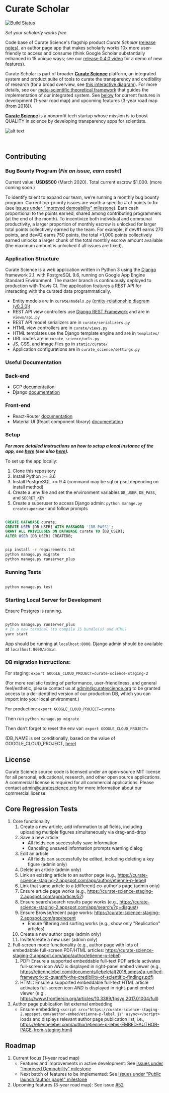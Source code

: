 Curate Scholar
==============
[![Build Status](https://travis-ci.org/ScienceCommons/curate_science.svg?branch=master)](https://travis-ci.org/ScienceCommons/curate_science)

*Set your scholarly works free*

Code base of Curate Science's flagship product *Curate Scholar* ([release notes](https://github.com/ScienceCommons/curate_science/releases/tag/v0.4.0)), an author page app that makes scholarly works 10x more user-friendly to access and consume (think Google Scholar substantially enhanced in 15 unique ways; see our [release 0.4.0 video](https://www.youtube.com/watch?v=abJStJvwFxc) for a demo of new features). 

Curate Scholar is part of  broader **[Curate Science](https://CurateScience.org)** platform, an integrated system and product suite of tools to curate the transparency and credibility of research (for a broad overview, see [this interactive diagram](https://etiennelebel.com/cs/cs-state-of-and-roadmap.html)).  For more details, see our [meta-scientific theoretical framework](https://etiennelebel.com/documents/lebeletal(2018,ampss)a-unified-framework-to-quantify-the-credibility-of-scientific-findings.pdf) that guides the implementation of our integrated system.  See [below](https://github.com/ScienceCommons/curate_science#roadmap) for current features in development (1-year road map) and upcoming features (3-year road map (from 2018)).  

**[Curate Science](https://CurateScience.org)** is a nonprofit tech startup whose mission is to boost QUALITY in science by developing transparency apps for scientists. 

![alt text](https://user-images.githubusercontent.com/4512335/76235166-1c72db00-6201-11ea-9709-d2582b381ce3.png)


 

## Contributing

### Bug Bounty Program (_Fix an issue, earn cash!_)

Current value: **USD$500** (March 2020).  Total current escrow $1,000. (more coming soon.)

To identify talent to expand our team, we’re running a monthly bug bounty program. Current top-priority issues are worth a specific # of points to fix (see [issues under "Improved demoability" milestone](https://github.com/ScienceCommons/curate_science/issues?q=is%3Aopen+is%3Aissue+milestone%3A%22Improved+demoability%22)). Earn cash proportional to the points earned, shared among contributing programmers (at the end of the month). To incentivize both individual and communal productivity, a larger proportion of monthly escrow is unlocked for larger total points collectively earned by the team. For example, if dev#1 earns 270 points, and dev#2 earns 750 points, the total >1,000 points collectively earned unlocks a larger chunk of the total monthly escrow amount available (the maximum amount is unlocked if all issues are fixed).


### Application Structure

Curate Science is a web application written in Python 3 using the [Django](https://www.djangoproject.com/) framework 2.1. with PostgreSQL 9.6, running on Google App Engine Standard Environment. The master branch is continuously deployed to production with Travis CI. The application features a REST API for interacting with the curated data programmatically.

* Entity models are in `curate/models.py` ([entity-relationship diagram (v0.3.0)](https://etiennelebel.com/logos/curatescience_datamodel_v0.3.0.png))
* REST API view controllers use [Django REST Framework](http://django-rest-framework.org/) and are in `views/api.py`
* REST API model serializers are in `curate/serializers.py`
* HTML view controllers are in `curate/views.py`
* HTML templates use the Django template engine and are in `templates/`
* URL routes are in `curate_science/urls.py`
* JS, CSS, and image files go in `static/curate/`
* Application configurations are in `curate_science/settings.py`

### Useful Documentation

### Back-end

* GCP [documentation](https://cloud.google.com/appengine/docs/python/)
* Django [documentation](https://docs.djangoproject.com/en/2.1/)

### Front-end

* React-Router [documentation](https://reacttraining.com/react-router/web/guides/quick-start)
* Material UI (React component library) [documentation](https://material-ui.com/)

### Setup

_***For more detailed instructions on how to setup a local instance of the app, see [here](https://github.com/ScienceCommons/curate_science/issues/115) (see also [here](https://github.com/ScienceCommons/curate_science/issues/76)).***_

To set up the app locally:

1. Clone this repository
2. Install Python >= 3.6
3. Install PostgreSQL >= 9.4 (command may be sql or psql depending on install method)
4. Create a .env file and set the environment variables `DB_USER`, `DB_PASS`, and `SECRET_KEY`
5. Create a superuser to access Django admin: `python manage.py createsuperuser` and follow prompts

```sql

CREATE DATABASE curate;
CREATE USER [DB_USER] WITH PASSWORD '[DB_PASS]';
GRANT ALL PRIVILEGES ON DATABASE curate TO [DB_USER];
ALTER USER [DB_USER] CREATEDB;

```

```bash

pip install -r requirements.txt
python manage.py migrate
python manage.py runserver_plus

```

### Running Tests

```bash

python manage.py test

```

### Starting Local Server for Development

Ensure Postgres is running.

```bash

python manage.py runserver_plus
# In a new terminal (to compile JS bundle(s) and HTML)
yarn start
```

App should be running at `localhost:8000`.
Django admin should be available at `localhost:8000/admin`.


### DB migration instructions:
For staging:  `export GOOGLE_CLOUD_PROJECT=curate-science-staging-2`

(For more realistic testing of performance, user-friendliness, and general feel/esthetic, please contact us at admin@curatescience.org to be granted access to a de-identified version of our production DB, which you can import into your local environment.)

For production: `export GOOGLE_CLOUD_PROJECT=curate`

Then run `python manage.py migrate`

Then don’t forget to reset the env var: `export GOOGLE_CLOUD_PROJECT=`

(DB_NAME is set conditionally, based on the value of GOOGLE_CLOUD_PROJECT, [here]( https://github.com/ScienceCommons/curate_science/blob/177da9bba83b0eea75086749d883acd2c9c39b48/curate_science/settings.py#L31))



## License
Curate Science source code is licensed under an open-source MIT license for all personal, educational, research, and other open source applications. A commercial license is required for all commercial applications. Please contact admin@curatescience.org for more information about our commercial license.

## Core Regression Tests

1. Core functionality
    1. Create a new article, add information to all fields, including uploading multiple figures simultaneously via drag-and-drop
    2. Save a new article
        * All fields can successfully save information
        * Canceling unsaved information prompts warning dialog
    3. Edit an article
        * All fields can successfully be edited, including deleting a key figure (admin only)
    4. Delete an article (admin only)
    5. Link an existing article to an author page (e.g., https://curate-science-staging-2.appspot.com/app/author/etienne-p-lebel)
    6. Link that same article to a (different) co-author's page (admin only)
    7. Ensure article page works (e.g., https://curate-science-staging-2.appspot.com/app/article/57)
    8. Ensure search/search results page works (e.g., https://curate-science-staging-2.appspot.com/app/search/?q=disgust)
    9. Ensure Browse/recent page works: https://curate-science-staging-2.appspot.com/app/recent
        * Ensure filtering and sorting works (e.g., show only "Replication" articles)
    10. Create a new author page (admin only)
    11. Invite/create a new user (admin only)
2. Full-screen mode functionality (e.g., author page with lots of embedabble full-screen PDF/HTML articles: https://curate-science-staging-2.appspot.com/app/author/etienne-p-lebel)
    1. PDF: Ensure a supported embeddable full-text PDF article activates full-screen icon *AND* is displayed in right-panel embed viewer (e.g., https://etiennelebel.com/documents/lebeletal(2018,ampss)a-unified-framework-to-quantify-the-credibility-of-scientific-findings.pdf)
    2. HTML: Ensure a supported embeddable full-text HTML article activates full-screen icon *AND* is displayed in right-panel embed viewer (e.g., https://www.frontiersin.org/articles/10.3389/fpsyg.2017.01004/full)
3. Author page publication list external embedding
      * Ensure embedding `<script src="https://curate-science-staging-2.appspot.com/author-embed/etienne-p-lebel.js" async></script>` loads and displays relevant author page publication list, i.e., https://etiennelebel.com/author/etienne-p-lebel-EMBED-AUTHOR-PAGE-from-staging.html)

## Roadmap

1. Current focus (1-year road map)
   - Features and improvements in active development: See [issues under "Improved Demoability" milestone](https://github.com/ScienceCommons/curate_science/issues?q=is%3Aopen+is%3Aissue+milestone%3A%22Improved+demoability%22)
   - Next batch of features to be implemented: See [issues under "Public launch (author page)" milestone](https://github.com/ScienceCommons/curate_science/issues?q=is%3Aopen+is%3Aissue+milestone%3A%22Public+launch+%28author+page%29%22)
2. Upcoming features (3-year road map): See issue [#52](https://github.com/ScienceCommons/curate_science/issues/52)
